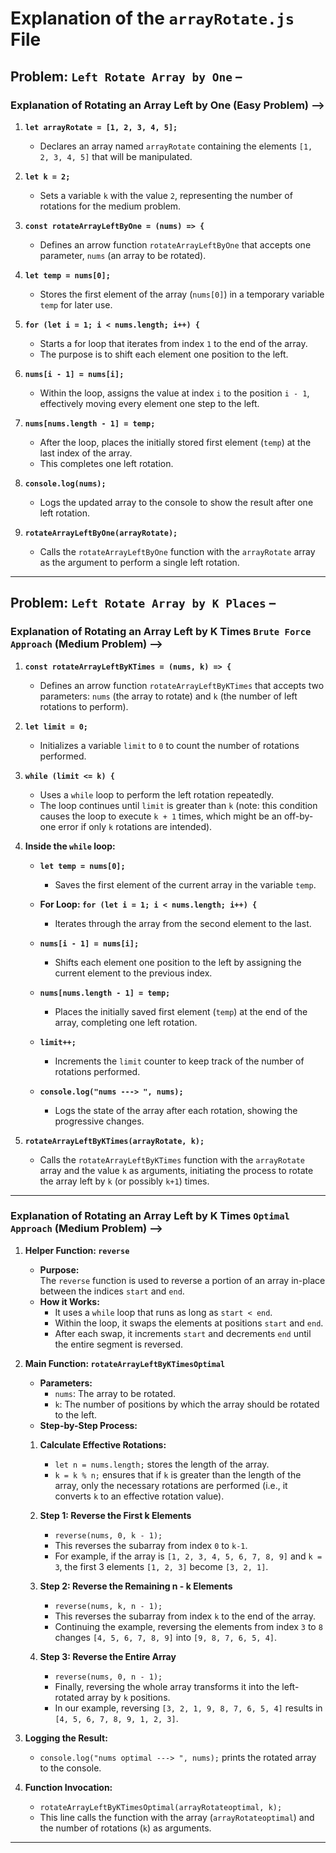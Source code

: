 # Explanation of the `arrayRotate.js` File

## Problem: `Left Rotate Array by One` –

### Explanation of Rotating an Array Left by One (Easy Problem) -->

1. **`let arrayRotate = [1, 2, 3, 4, 5];`**

   - Declares an array named `arrayRotate` containing the elements `[1, 2, 3, 4, 5]` that will be manipulated.

2. **`let k = 2;`**

   - Sets a variable `k` with the value `2`, representing the number of rotations for the medium problem.

3. **`const rotateArrayLeftByOne = (nums) => {`**

   - Defines an arrow function `rotateArrayLeftByOne` that accepts one parameter, `nums` (an array to be rotated).

4. **`let temp = nums[0];`**

   - Stores the first element of the array (`nums[0]`) in a temporary variable `temp` for later use.

5. **`for (let i = 1; i < nums.length; i++) {`**

   - Starts a for loop that iterates from index `1` to the end of the array.
   - The purpose is to shift each element one position to the left.

6. **`nums[i - 1] = nums[i];`**

   - Within the loop, assigns the value at index `i` to the position `i - 1`, effectively moving every element one step to the left.

7. **`nums[nums.length - 1] = temp;`**

   - After the loop, places the initially stored first element (`temp`) at the last index of the array.
   - This completes one left rotation.

8. **`console.log(nums);`**

   - Logs the updated array to the console to show the result after one left rotation.

9. **`rotateArrayLeftByOne(arrayRotate);`**
   - Calls the `rotateArrayLeftByOne` function with the `arrayRotate` array as the argument to perform a single left rotation.

---

## Problem: `Left Rotate Array by K Places` –

### Explanation of Rotating an Array Left by K Times `Brute Force Approach` (Medium Problem) -->

1. **`const rotateArrayLeftByKTimes = (nums, k) => {`**

   - Defines an arrow function `rotateArrayLeftByKTimes` that accepts two parameters: `nums` (the array to rotate) and `k` (the number of left rotations to perform).

2. **`let limit = 0;`**

   - Initializes a variable `limit` to `0` to count the number of rotations performed.

3. **`while (limit <= k) {`**

   - Uses a `while` loop to perform the left rotation repeatedly.
   - The loop continues until `limit` is greater than `k` (note: this condition causes the loop to execute `k + 1` times, which might be an off-by-one error if only `k` rotations are intended).

4. **Inside the `while` loop:**

   - **`let temp = nums[0];`**

     - Saves the first element of the current array in the variable `temp`.

   - **For Loop: `for (let i = 1; i < nums.length; i++) {`**

     - Iterates through the array from the second element to the last.

   - **`nums[i - 1] = nums[i];`**

     - Shifts each element one position to the left by assigning the current element to the previous index.

   - **`nums[nums.length - 1] = temp;`**

     - Places the initially saved first element (`temp`) at the end of the array, completing one left rotation.

   - **`limit++;`**

     - Increments the `limit` counter to keep track of the number of rotations performed.

   - **`console.log("nums ---> ", nums);`**
     - Logs the state of the array after each rotation, showing the progressive changes.

5. **`rotateArrayLeftByKTimes(arrayRotate, k);`**
   - Calls the `rotateArrayLeftByKTimes` function with the `arrayRotate` array and the value `k` as arguments, initiating the process to rotate the array left by `k` (or possibly `k+1`) times.

---

### Explanation of Rotating an Array Left by K Times `Optimal Approach` (Medium Problem) -->

1. **Helper Function: `reverse`**

   - **Purpose:**  
     The `reverse` function is used to reverse a portion of an array in-place between the indices `start` and `end`.
   - **How it Works:**
     - It uses a `while` loop that runs as long as `start < end`.
     - Within the loop, it swaps the elements at positions `start` and `end`.
     - After each swap, it increments `start` and decrements `end` until the entire segment is reversed.

2. **Main Function: `rotateArrayLeftByKTimesOptimal`**

   - **Parameters:**
     - `nums`: The array to be rotated.
     - `k`: The number of positions by which the array should be rotated to the left.
   - **Step-by-Step Process:**

   1. **Calculate Effective Rotations:**

      - `let n = nums.length;` stores the length of the array.
      - `k = k % n;` ensures that if `k` is greater than the length of the array, only the necessary rotations are performed (i.e., it converts `k` to an effective rotation value).

   2. **Step 1: Reverse the First k Elements**

      - `reverse(nums, 0, k - 1);`
      - This reverses the subarray from index `0` to `k-1`.
      - For example, if the array is `[1, 2, 3, 4, 5, 6, 7, 8, 9]` and `k = 3`, the first 3 elements `[1, 2, 3]` become `[3, 2, 1]`.

   3. **Step 2: Reverse the Remaining n - k Elements**

      - `reverse(nums, k, n - 1);`
      - This reverses the subarray from index `k` to the end of the array.
      - Continuing the example, reversing the elements from index `3` to `8` changes `[4, 5, 6, 7, 8, 9]` into `[9, 8, 7, 6, 5, 4]`.

   4. **Step 3: Reverse the Entire Array**
      - `reverse(nums, 0, n - 1);`
      - Finally, reversing the whole array transforms it into the left-rotated array by `k` positions.
      - In our example, reversing `[3, 2, 1, 9, 8, 7, 6, 5, 4]` results in `[4, 5, 6, 7, 8, 9, 1, 2, 3]`.

3. **Logging the Result:**

   - `console.log("nums optimal ---> ", nums);` prints the rotated array to the console.

4. **Function Invocation:**
   - `rotateArrayLeftByKTimesOptimal(arrayRotateoptimal, k);`
   - This line calls the function with the array (`arrayRotateoptimal`) and the number of rotations (`k`) as arguments.

---
